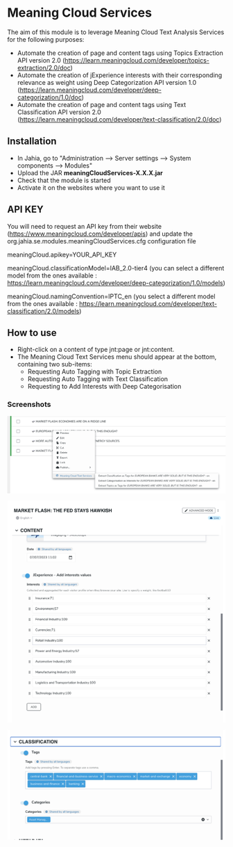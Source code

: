 
# Meaning Cloud Services

The aim of this module is to leverage Meaning Cloud Text Analysis Services for the following purposes:
- Automate the creation of page and content tags using Topics Extraction API version 2.0 (https://learn.meaningcloud.com/developer/topics-extraction/2.0/doc)
- Automate the creation of jExperience interests with their corresponding relevance as weight using Deep Categorization API version 1.0 (https://learn.meaningcloud.com/developer/deep-categorization/1.0/doc)
- Automate the creation of page and content tags using Text Classification API version 2.0 (https://learn.meaningcloud.com/developer/text-classification/2.0/doc)



## Installation
- In Jahia, go to "Administration --> Server settings --> System components --> Modules"
- Upload the JAR **meaningCloudServices-X.X.X.jar**
- Check that the module is started
- Activate it on the websites where you want to use it

## API KEY
You will need to request an API key from their website (https://www.meaningcloud.com/developer/apis) and update the org.jahia.se.modules.meaningCloudServices.cfg configuration file

meaningCloud.apikey=YOUR_API_KEY
 
meaningCloud.classificationModel=IAB_2.0-tier4 (you can select a different model from the ones available : https://learn.meaningcloud.com/developer/deep-categorization/1.0/models)

meaningCloud.namingConvention=IPTC_en (you select a different model from the ones available : https://learn.meaningcloud.com/developer/text-classification/2.0/models)

## How to use
- Right-click on a content of type jnt:page or jnt:content.
- The Meaning Cloud Text Services menu should appear at the bottom, containing two sub-items:
	- Requesting Auto Tagging with Topic Extraction
    - Requesting Auto Tagging with Text Classification
	- Requesting to Add Interests with Deep Categorisation

### Screenshots
![picture](./src/main/resources/images/readme/meaningCloud01.png)

![picture](./src/main/resources/images/readme/meaningCloud02.png)

![picture](./src/main/resources/images/readme/meaningCloud03.png)


